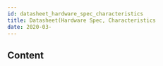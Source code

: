 ```yaml
---
id: datasheet_hardware_spec_characteristics
title: Datasheet(Hardware Spec, Characteristics
date: 2020-03-
---
```



## Content